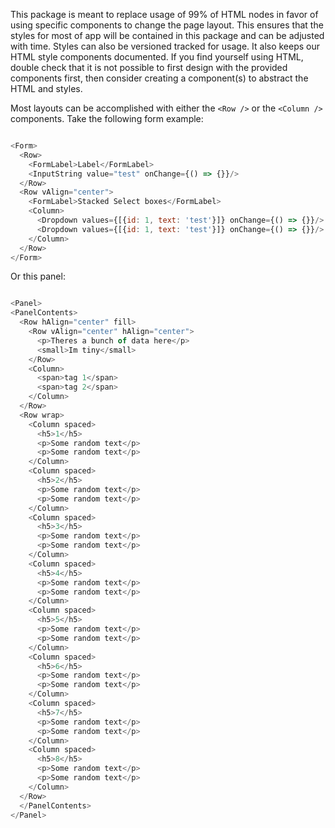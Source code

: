 This package is meant to replace usage of 99% of HTML nodes in favor of using specific components
to change the page layout.  This ensures that the styles for most of app will be contained in this
package and can be adjusted with time.  Styles can also be versioned tracked for usage.  It also
keeps our HTML style components documented.  If you find yourself using HTML, double check that it
is not possible to first design with the provided components first, then consider creating a
component(s) to abstract the HTML and styles.

Most layouts can be accomplished with either the `<Row />` or the `<Column />` components.  Take
the following form example:

```js

<Form>
  <Row>
    <FormLabel>Label</FormLabel>
    <InputString value="test" onChange={() => {}}/>
  </Row>
  <Row vAlign="center">
    <FormLabel>Stacked Select boxes</FormLabel>
    <Column>
      <Dropdown values={[{id: 1, text: 'test'}]} onChange={() => {}}/>
      <Dropdown values={[{id: 1, text: 'test'}]} onChange={() => {}}/>
    </Column>
  </Row>
</Form>

```

Or this panel:


```js

<Panel>
<PanelContents>
  <Row hAlign="center" fill>
    <Row vAlign="center" hAlign="center">
      <p>Theres a bunch of data here</p>
      <small>Im tiny</small>
    </Row>
    <Column>
      <span>tag 1</span>
      <span>tag 2</span>
    </Column>
  </Row>
  <Row wrap>
    <Column spaced>
      <h5>1</h5>
      <p>Some random text</p>
      <p>Some random text</p>
    </Column>
    <Column spaced>
      <h5>2</h5>
      <p>Some random text</p>
      <p>Some random text</p>
    </Column>
    <Column spaced>
      <h5>3</h5>
      <p>Some random text</p>
      <p>Some random text</p>
    </Column>
    <Column spaced>
      <h5>4</h5>
      <p>Some random text</p>
      <p>Some random text</p>
    </Column>
    <Column spaced>
      <h5>5</h5>
      <p>Some random text</p>
      <p>Some random text</p>
    </Column>
    <Column spaced>
      <h5>6</h5>
      <p>Some random text</p>
      <p>Some random text</p>
    </Column>
    <Column spaced>
      <h5>7</h5>
      <p>Some random text</p>
      <p>Some random text</p>
    </Column>
    <Column spaced>
      <h5>8</h5>
      <p>Some random text</p>
      <p>Some random text</p>
    </Column>
  </Row>
  </PanelContents>
</Panel>

```
